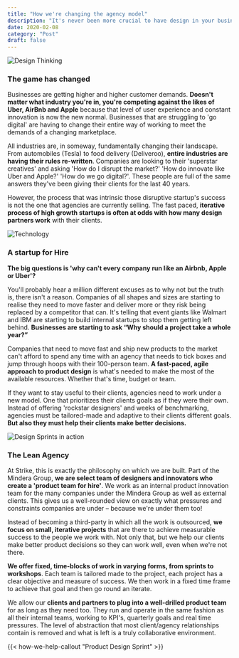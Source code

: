 ```yaml
---
title: "How we're changing the agency model"
description: "It's never been more crucial to have design in your business. According to an inVision report, good design within your organisation can increase revenue share, product quality, time to market and customer satisfaction. Typically creative agencies have been the providers of problem solving and creative thinking for companies, but their traditional, waterfall approach is failing modern business. As a result, The silos of 'creative superstars', which were once key to an agencies success, are now what's exactly causing them to fail."
date: 2020-02-08
category: "Post"
draft: false
---
```

<div class="full-width"><img class="lazyload" data-src="https://images.pexels.com/photos/7376/startup-photos.jpg?auto=compress&cs=tinysrgb&dpr=2&h=750&w=1260" alt="Design Thinking" /></div>

### The game has changed

Businesses are getting higher and higher customer demands. **Doesn't matter what industry you're in, you're competing against the likes of Uber, AirBnb and Apple** because that level of user experience and constant innovation is now the new normal. Businesses that are struggling to 'go digital' are having to change their entire way of working to meet the demands of a changing marketplace. 

All industries are, in someway, fundamentally changing their landscape. From automobiles (Tesla) to food delivery (Deliveroo), **entire industries are having their rules re-written**. Companies are looking to their 'superstar creatives' and asking 'How do I disrupt the market?' 'How do innovate like Uber and Apple?' 'How do we go digital?'. These people are full of the same answers they've been giving their clients for the last 40 years. 

However, the process that was intrinsic those disruptive startup's success is not the one that agencies are currently selling. The fast paced, **iterative process of high growth startups is often at odds with how many design partners work** with their clients.

<div class="full-width"><img class="lazyload" data-src="https://images.pexels.com/photos/158826/structure-light-led-movement-158826.jpeg?auto=compress&cs=tinysrgb&dpr=2&h=750&w=1260" alt="Technology" /></div>

### A startup for Hire

**The big questions is 'why can't every company run like an Airbnb, Apple or Uber'?**

You'll probably hear a million different excuses as to why not but the truth is, there isn't a reason. Companies of all shapes and sizes are starting to realise they need to move faster and deliver more or they risk being replaced by a competitor that can. It's telling that event giants like Walmart and IBM are starting to build internal startups to stop them getting left behind. **Businesses are starting to ask “Why should a project take a whole year?”**

Companies that need to move fast and ship new products to the market can't afford to spend any time with an agency that needs to tick boxes and jump through hoops with their 100-person team. **A fast-paced, agile approach to product design** is what's needed to make the most of the available resources. Whether that's time, budget or team.

If they want to stay useful to their clients, agencies need to work under a new model. One that prioritizes their clients goals as if they were their own. Instead of offering 'rockstar designers' and weeks of benchmarking, agencies must be tailored-made and adaptive to their clients different goals. **But also they must help their clients make better decisions.** 

<div class="full-width"><img class="lazyload" data-src="/images/Design-Sprint-Header.jpg" srcset="/images/Design-Sprint-Header@2x.jpg 800w" alt="Design Sprints in action" /></div>

### The Lean Agency
At Strike, this is exactly the philosophy on which we are built. Part of the Mindera Group, **we are select team of designers and innovators who create a 'product team for hire'**. We work as an internal product innovation team for the many companies under the Mindera Group as well as external clients. This gives us a well-rounded view on exactly what pressures and constraints companies are under – because we're under them too! 

Instead of becoming a third-party in which all the work is outsourced, **we focus on small, iterative projects** that are there to achieve measurable success to the people we work with. Not only that, but we help our clients make better product decisions so they can work well, even when we're not there. 

**We offer fixed, time-blocks of work in varying forms, from sprints to workshops**. Each team is tailored made to the project, each project has a clear objective and measure of success. We then work in a fixed time frame to achieve that goal and then go round an iterate.

We allow our **clients and partners to plug into a well-drilled product team** for as long as they need too. They run and operate in the same fashion as all their internal teams, working to KPI's, quarterly goals and real time pressures. The level of abstraction that most client/agency relationships contain is removed and what is left is a truly collaborative environment.

{{< how-we-help-callout "Product Design Sprint" >}}

